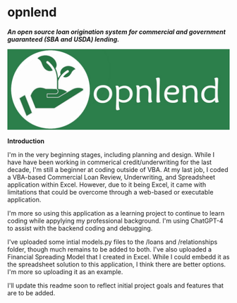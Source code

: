 # opnlend
**_An open source loan origination system for commercial and government guaranteed (SBA and USDA) lending._**

![opnlend-logo-banner](media/images/opnlend-logo-banner.jpg)

**Introduction**

I'm in the very beginning stages, including planning and design. While I have have been working in commerical credit/underwriting for the last decade, I'm still a beginner at coding outside of VBA. At my last job, I coded a VBA-based Commercial Loan Review, Underwriting, and Spreadsheet application within Excel. However, due to it being Excel, it came with limitations that could be overcome through a web-based or executable application.

I'm more so using this application as a learning project to continue to learn coding while appylying my professional background. I'm using ChatGPT-4 to assist with the backend coding and debugging.

I've uploaded some intial models.py files to the /loans and /relationships folder, though much remains to be added to both. I've also uploaded a Financial Spreading Model that I created in Excel. While I could embedd it as the spreadsheet solution to this application, I think there are better options. I'm more so uploading it as an example.

I'll update this readme soon to reflect initial project goals and features that are to be added.
